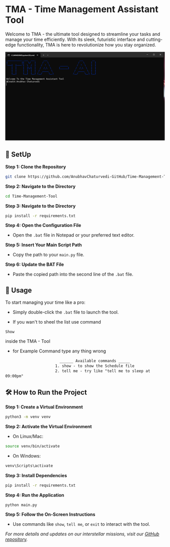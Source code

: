 # TMA - Time Management Assistant Tool

Welcome to TMA - the ultimate tool designed to streamline your tasks and manage your time efficiently. With its sleek, futuristic interface and cutting-edge functionality, TMA is here to revolutionize how you stay organized.

![Screenshot](https://github.com/AnubhavChaturvedi-GitHub/Time-Management-Tool/blob/main/Screenshot%202024-07-19%20174610.png)

## 🚀 SetUp

**Step 1: Clone the Repository**
```bash
git clone https://github.com/AnubhavChaturvedi-GitHub/Time-Management-Tool.git
```

**Step 2: Navigate to the Directory**
```bash
cd Time-Management-Tool
```

**Step 3: Navigate to the Directory**
```bash
pip install -r requirements.txt
```

**Step 4: Open the Configuration File**
- Open the `.bat` file in Notepad or your preferred text editor.

**Step 5: Insert Your Main Script Path**
- Copy the path to your `main.py` file.

**Step 6: Update the BAT File**
- Paste the copied path into the second line of the `.bat` file.
  

## 🌟 Usage

To start managing your time like a pro:
- Simply double-click the `.bat` file to launch the tool.
  
- If you wan't to sheel the list use command
```
Show
```
 inside the TMA - Tool

- for Example Command type any thing wrong 
```
                        ______ Available commands _____
                      1. show - to show the Schedule file
                      2. tell me - try like "tell me to sleep at 09:00pm"
```

## 🛠️ How to Run the Project

**Step 1: Create a Virtual Environment**
```bash
python3 -m venv venv
```

**Step 2: Activate the Virtual Environment**
- On Linux/Mac:
```bash
source venv/bin/activate
```
- On Windows:
```bash
venv\Scripts\activate
```

**Step 3: Install Dependencies**
```bash
pip install -r requirements.txt
```

**Step 4: Run the Application**
```bash
python main.py
```

**Step 5: Follow the On-Screen Instructions**
- Use commands like `show`, `tell me`, or `exit` to interact with the tool.

*For more details and updates on our interstellar missions, visit our [GitHub repository](https://github.com/AnubhavChaturvedi-GitHub/Time-Management-Tool).*
